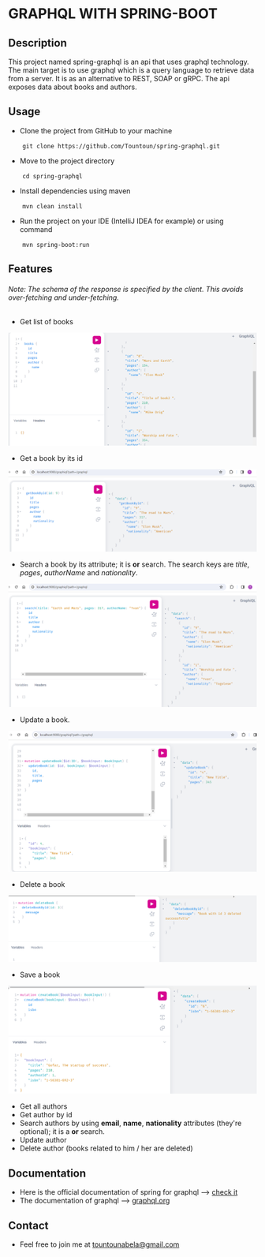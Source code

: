 # GRAPHQL WITH SPRING-BOOT
## Description
This project named spring-graphql is an api that uses graphql technology. The main target is to use graphql
which is a query language to retrieve data from a server. It is as an alternative to REST, SOAP or gRPC.
The api exposes data about books and authors.

## Usage
- Clone the project from GitHub to your machine
````shell
    git clone https://github.com/Tountoun/spring-graphql.git
````
- Move to the project directory
````shell
    cd spring-graphql
````
- Install dependencies using maven
````shell
    mvn clean install
````
- Run the project on your IDE (IntelliJ IDEA for example) or using command
````shell
    mvn spring-boot:run
````
## Features
###### Note: The schema of the response is specified by the client. This avoids over-fetching and under-fetching.
- Get list of books

![](screencasts/books-request.png)

- Get a book by its id

![](screencasts/byId-request.png)

- Search a book by its attribute; it is **or** search. The search keys are _title_, _pages_, _authorName_ and _nationality_.

![](screencasts/search-request.png)

- Update a book.

![](screencasts/update-book-request.png)

- Delete a book

![](screencasts/delete-book-request.png)

- Save a book

![](screencasts/save-book-request.png)

- Get all authors
- Get author by id
- Search authors by using __email__, __name__, __nationality__ attributes (they're optional); it is a **or** search.
- Update author
- Delete author (books related to him / her are deleted)

## Documentation
- Here is the official documentation of spring for graphql --> [check it](https://spring.io/guides/gs/graphql-server)
- The documentation of graphql --> [graphql.org](https://graphql.org/)

## Contact
- Feel free to join me at [tountounabela@gmail.com](mailto://tountounabela@gmail.com)
